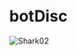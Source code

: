 # botDisc

![Shark02](https://github.com/GabrielRosendo27/botDisc/assets/123261544/53c0286b-7b6b-40ab-908a-4a9d9978bcd1)
